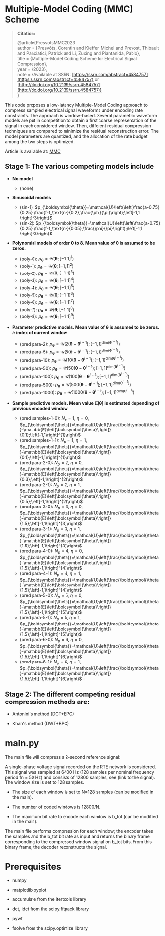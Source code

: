 # Multiple-Model Coding (MMC) Scheme

> **Citation:**
>
> @article{PresvotsMMC2023  
> author = {Presvôts, Corentin and Kieffer, Michel and Prevost, Thibault and Panciatici, Patrick and Li, Zuxing and Piantanida, Pablo},  
> title = {Multiple-Model Coding Scheme for Electrical Signal Compression},  
> year = {2023},  
> note = {Available at SSRN: [https://ssrn.com/abstract=4584757](https://ssrn.com/abstract=4584757) or [http://dx.doi.org/10.2139/ssrn.4584757](http://dx.doi.org/10.2139/ssrn.4584757)}  
> }

  
This code proposes a low-latency Multiple-Model Coding approach to compress sampled electrical signal
waveforms under encoding rate constraints. The approach is window-based. Several parametric waveform models
are put in competition to obtain a first coarse representation of the signal in each considered window. Then, different
residual compression techniques are compared to minimize the residual reconstruction error. The model parameters
are quantized, and the allocation of the rate budget among the two steps is optimized.

Article is available at: [MMC](https://www.researchgate.net/publication/374226674_Multiple-Model_Coding_Scheme_for_Electrical_Signal_Compression)

## Stage 1: The various competing models include


- **No model**
  - (none)

- **Sinusoidal models**
  - (sin-1): $p_{\boldsymbol{\theta}}=\mathcal{U}\left(\left(\frac{a-0.75}{0.25},\frac{f-f_\text{n}}{0.2},\frac{\phi}{\pi}\right);\left[-1,1 \right]^3\right)$ 
  - (sin-2): $p_{\boldsymbol{\theta}}=\mathcal{U}\left(\left(\frac{a-0.75}{0.25},\frac{f-f_\text{n}}{0.05},\frac{\phi}{\pi}\right);\left[-1,1 \right]^3\right)$


- **Polynomial models of order 0 to 8. Mean value of $\boldsymbol{\theta}$ is assumed to be zeros.**  
  - (poly-0): $p_{\boldsymbol{\theta}}=\mathcal{U}\left(\boldsymbol{\theta};\left[-1,1\right]^{1}\right)$
  - (poly-1): $p_{\boldsymbol{\theta}}=\mathcal{U}\left(\boldsymbol{\theta};\left[-1,1\right]^{2}\right)$
  - (poly-2): $p_{\boldsymbol{\theta}}=\mathcal{U}\left(\boldsymbol{\theta};\left[-1,1\right]^{3}\right)$
  - (poly-3): $p_{\boldsymbol{\theta}}=\mathcal{U}\left(\boldsymbol{\theta};\left[-1,1\right]^{4}\right)$
  - (poly-4): $p_{\boldsymbol{\theta}}=\mathcal{U}\left(\boldsymbol{\theta};\left[-1,1\right]^{5}\right)$
  - (poly-5): $p_{\boldsymbol{\theta}}=\mathcal{U}\left(\boldsymbol{\theta};\left[-1,1\right]^{6}\right)$
  - (poly-6): $p_{\boldsymbol{\theta}}=\mathcal{U}\left(\boldsymbol{\theta};\left[-1,1\right]^{7}\right)$
  - (poly-7): $p_{\boldsymbol{\theta}}=\mathcal{U}\left(\boldsymbol{\theta};\left[-1,1\right]^{8}\right)$
  - (poly-8): $p_{\boldsymbol{\theta}}=\mathcal{U}\left(\boldsymbol{\theta};\left[-1,1\right]^{9}\right)$

- **Parameter predictive models. Mean value of $\boldsymbol{\theta}$ is assumed to be zeros. $i$: index of current window**
  - (pred para-2): $p_{\boldsymbol{\theta}}=\mathcal{U}\left(2\left(\boldsymbol{\theta}-\boldsymbol{\theta}^{i-1}\right);\left[-1,1\right]^{\text{dim}\left(\boldsymbol{\theta}^{i-1}\right)}\right)$
  - (pred para-5): $p_{\boldsymbol{\theta}}=\mathcal{U}\left(5\left(\boldsymbol{\theta}-\boldsymbol{\theta}^{i-1}\right);\left[-1,1\right]^{\text{dim}\left(\boldsymbol{\theta}^{i-1}\right)}\right)$
  - (pred para-10): $p_{\boldsymbol{\theta}}=\mathcal{U}\left(10\left(\boldsymbol{\theta}-\boldsymbol{\theta}^{i-1}\right);\left[-1,1\right]^{\text{dim}\left(\boldsymbol{\theta}^{i-1}\right)}\right)$
  - (pred para-50): $p_{\boldsymbol{\theta}}=\mathcal{U}\left(50\left(\boldsymbol{\theta}-\boldsymbol{\theta}^{i-1}\right);\left[-1,1\right]^{\text{dim}\left(\boldsymbol{\theta}^{i-1}\right)}\right)$
  - (pred para-100): $p_{\boldsymbol{\theta}}=\mathcal{U}\left(100\left(\boldsymbol{\theta}-\boldsymbol{\theta}^{i-1}\right);\left[-1,1\right]^{\text{dim}\left(\boldsymbol{\theta}^{i-1}\right)}\right)$
  - (pred para-500): $p_{\boldsymbol{\theta}}=\mathcal{U}\left(500\left(\boldsymbol{\theta}-\boldsymbol{\theta}^{i-1}\right);\left[-1,1\right]^{\text{dim}\left(\boldsymbol{\theta}^{i-1}\right)}\right)$
  - (pred para-1000): $p_{\boldsymbol{\theta}}=\mathcal{U}\left(1000\left(\boldsymbol{\theta}-\boldsymbol{\theta}^{i-1}\right);\left[-1,1\right]^{\text{dim}\left(\boldsymbol{\theta}^{i-1}\right)}\right)$
 
    
- **Sample predictive models. Mean value $\mathbb{E}\left[\boldsymbol{\theta}\right]$ is estimated depending of previous encoded window**
  - (pred samples-1-0): $N_p=1$, $\eta=0$, $p_{\boldsymbol{\theta}}=\mathcal{U}\left(\frac{\boldsymbol{\theta}-\mathbb{E}\left[\boldsymbol{\theta}\right]}{0.1};\left[-1,1\right]^{1}\right)$
  - (pred samples-1-1): $N_p=1$, $\eta=1$, $p_{\boldsymbol{\theta}}=\mathcal{U}\left(\frac{\boldsymbol{\theta}-\mathbb{E}\left[\boldsymbol{\theta}\right]}{0.1};\left[-1,1\right]^{1}\right)$
  - (pred para-2-0): $N_p=2$, $\eta=0$, $p_{\boldsymbol{\theta}}=\mathcal{U}\left(\frac{\boldsymbol{\theta}-\mathbb{E}\left[\boldsymbol{\theta}\right]}{0.3};\left[-1,1\right]^{2}\right)$
  - (pred para-2-1): $N_p=2$, $\eta=1$, $p_{\boldsymbol{\theta}}=\mathcal{U}\left(\frac{\boldsymbol{\theta}-\mathbb{E}\left[\boldsymbol{\theta}\right]}{0.5};\left[-1,1\right]^{2}\right)$
  - (pred para-3-0): $N_p=3$, $\eta=0$, $p_{\boldsymbol{\theta}}=\mathcal{U}\left(\frac{\boldsymbol{\theta}-\mathbb{E}\left[\boldsymbol{\theta}\right]}{1.5};\left[-1,1\right]^{3}\right)$
  - (pred para-3-1): $N_p=3$, $\eta=1$, $p_{\boldsymbol{\theta}}=\mathcal{U}\left(\frac{\boldsymbol{\theta}-\mathbb{E}\left[\boldsymbol{\theta}\right]}{1.5};\left[-1,1\right]^{3}\right)$
  - (pred para-4-0): $N_p=4$, $\eta=0$, $p_{\boldsymbol{\theta}}=\mathcal{U}\left(\frac{\boldsymbol{\theta}-\mathbb{E}\left[\boldsymbol{\theta}\right]}{1.5};\left[-1,1\right]^{4}\right)$
  - (pred para-4-1): $N_p=4$, $\eta=1$, $p_{\boldsymbol{\theta}}=\mathcal{U}\left(\frac{\boldsymbol{\theta}-\mathbb{E}\left[\boldsymbol{\theta}\right]}{1.5};\left[-1,1\right]^{4}\right)$
  - (pred para-5-0): $N_p=5$, $\eta=0$, $p_{\boldsymbol{\theta}}=\mathcal{U}\left(\frac{\boldsymbol{\theta}-\mathbb{E}\left[\boldsymbol{\theta}\right]}{1.5};\left[-1,1\right]^{5}\right)$
  - (pred para-5-1): $N_p=5$, $\eta=1$, $p_{\boldsymbol{\theta}}=\mathcal{U}\left(\frac{\boldsymbol{\theta}-\mathbb{E}\left[\boldsymbol{\theta}\right]}{1.5};\left[-1,1\right]^{5}\right)$
  - (pred para-6-0): $N_p=6$, $\eta=0$, $p_{\boldsymbol{\theta}}=\mathcal{U}\left(\frac{\boldsymbol{\theta}-\mathbb{E}\left[\boldsymbol{\theta}\right]}{1.5};\left[-1,1\right]^{6}\right)$
  - (pred para-6-1): $N_p=6$, $\eta=1$, $p_{\boldsymbol{\theta}}=\mathcal{U}\left(\frac{\boldsymbol{\theta}-\mathbb{E}\left[\boldsymbol{\theta}\right]}{1.5};\left[-1,1\right]^{6}\right)$
              - 
## Stage 2: The different competing residual compression methods are:

- Antonini's method (DCT+BPC)


- Khan's method (DWT+BPC)



# main.py
The main file will compress a 2-second reference signal:

A single-phase voltage signal recorded on the RTE network is considered. This signal was sampled at
6400 Hz (128 samples per nominal frequency period fn = 50 Hz) and consists of 12800 samples, see (link to the signal). The window size is set to 128 samples.

- The size of each window is set to N=128 samples (can be modified in the main).


- The number of coded windows is 12800/N.


- The maximum bit rate to encode each window is b_tot (can be modified in the main).

The main file performs compression for each window; the encoder takes the samples and the b_tot bit rate as input and returns the binary frame corresponding to the compressed window signal on b_tot bits.
From this binary frame, the decoder reconstructs the signal.



# Prerequisites

- numpy


- matplotlib.pyplot


- accumulate from the itertools library


- dct, idct from the scipy.fftpack library
  

- pywt
  

- fsolve from the scipy.optimize library

